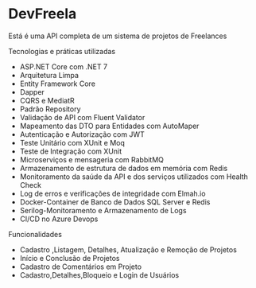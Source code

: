 # DevFreela
Está é uma API completa de um sistema de projetos de Freelances

Tecnologias e práticas utilizadas

* ASP.NET Core com .NET 7
* Arquitetura Limpa
* Entity Framework Core
* Dapper
* CQRS e MediatR
* Padrão Repository
* Validação de API com Fluent Validator
* Mapeamento das DTO para Entidades com AutoMaper
* Autenticação e Autorização com JWT
* Teste Unitário com XUnit e Moq
* Teste de Integração com XUnit
* Microserviços e mensageria com RabbitMQ
* Armazenamento de estrutura de dados em memória com Redis
* Monitoramento da saúde da API e dos serviços utilizados com Health Check
* Log de erros e verificações de integridade com Elmah.io
* Docker-Container de Banco de Dados SQL Server e Redis
* Serilog-Monitoramento e Armazenamento de Logs 
* CI/CD no Azure Devops


Funcionalidades
 - Cadastro ,Listagem, Detalhes, Atualização e Remoção de Projetos
 - Início e Conclusão de Projetos
 - Cadastro de Comentários em Projeto
 - Cadastro,Detalhes,Bloqueio e Login de Usuários
